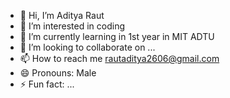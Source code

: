 - 👋 Hi, I’m Aditya Raut
- 👀 I’m interested in coding
- 🌱 I’m currently learning in 1st year in MIT ADTU
- 💞️ I’m looking to collaborate on ...
- 📫 How to reach me rautaditya2606@gmail.com
- 😄 Pronouns: Male
- ⚡ Fun fact: ...

<!---
rautaditya2606/rautaditya2606 is a ✨ special ✨ repository because its `README.md` (this file) appears on your GitHub profile.
You can click the Preview link to take a look at your changes.
--->

